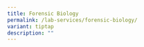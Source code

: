 ```yaml
---
title: Forensic Biology
permalink: /lab-services/forensic-biology/
variant: tiptap
description: ""
---
```

